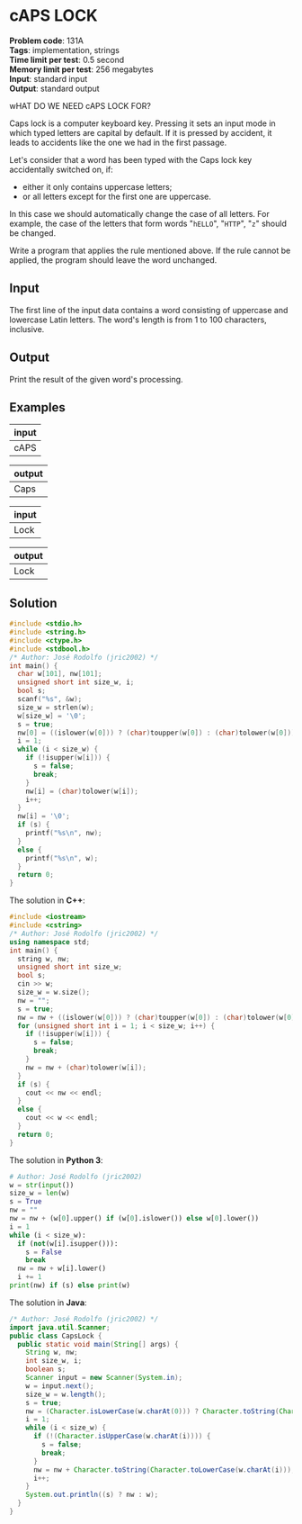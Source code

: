 # cAPS LOCK
**Problem code**: 131A  
**Tags**: implementation, strings  
**Time limit per test**: 0.5 second  
**Memory limit per test**: 256 megabytes  
**Input**: standard input  
**Output**: standard output  

wHAT DO WE NEED cAPS LOCK FOR?

Caps lock is a computer keyboard key. Pressing it sets an input mode in which typed letters are capital by default. If it is pressed by accident, it leads to accidents like the one we had in the first passage.

Let's consider that a word has been typed with the Caps lock key accidentally switched on, if:

* either it only contains uppercase letters;
* or all letters except for the first one are uppercase.

In this case we should automatically change the case of all letters. For example, the case of the letters that form words "`hELLO`", "`HTTP`", "`z`" should be changed.

Write a program that applies the rule mentioned above. If the rule cannot be applied, the program should leave the word unchanged.

## Input
The first line of the input data contains a word consisting of uppercase and lowercase Latin letters. The word's length is from 1 to 100 characters, inclusive.

## Output
Print the result of the given word's processing.

## Examples
| input |
| :--- |
| cAPS |

| output |
| :--- |
| Caps |

| input |
| :--- |
| Lock |

| output |
| :--- |
| Lock |

## Solution
```c
#include <stdio.h>
#include <string.h>
#include <ctype.h>
#include <stdbool.h>
/* Author: José Rodolfo (jric2002) */
int main() {
  char w[101], nw[101];
  unsigned short int size_w, i;
  bool s;
  scanf("%s", &w);
  size_w = strlen(w);
  w[size_w] = '\0';
  s = true;
  nw[0] = ((islower(w[0])) ? (char)toupper(w[0]) : (char)tolower(w[0]));
  i = 1;
  while (i < size_w) {
    if (!isupper(w[i])) {
      s = false;
      break;
    }
    nw[i] = (char)tolower(w[i]);
    i++;
  }
  nw[i] = '\0';
  if (s) {
    printf("%s\n", nw);
  }
  else {
    printf("%s\n", w);
  }
  return 0;
}
```

The solution in **C++**:
```cpp
#include <iostream>
#include <cstring>
/* Author: José Rodolfo (jric2002) */
using namespace std;
int main() {
  string w, nw;
  unsigned short int size_w;
  bool s;
  cin >> w;
  size_w = w.size();
  nw = "";
  s = true;
  nw = nw + ((islower(w[0])) ? (char)toupper(w[0]) : (char)tolower(w[0]));
  for (unsigned short int i = 1; i < size_w; i++) {
    if (!isupper(w[i])) {
      s = false;
      break;
    }
    nw = nw + (char)tolower(w[i]);
  }
  if (s) {
    cout << nw << endl;
  }
  else {
    cout << w << endl;
  }
  return 0;
}
```

The solution in **Python 3**:
```python
# Author: José Rodolfo (jric2002)
w = str(input())
size_w = len(w)
s = True
nw = ""
nw = nw + (w[0].upper() if (w[0].islower()) else w[0].lower())
i = 1
while (i < size_w):
  if (not(w[i].isupper())):
    s = False
    break
  nw = nw + w[i].lower()
  i += 1
print(nw) if (s) else print(w)
```

The solution in **Java**:
```java
/* Author: José Rodolfo (jric2002) */
import java.util.Scanner;
public class CapsLock {
  public static void main(String[] args) {
    String w, nw;
    int size_w, i;
    boolean s;
    Scanner input = new Scanner(System.in);
    w = input.next();
    size_w = w.length();
    s = true;
    nw = (Character.isLowerCase(w.charAt(0))) ? Character.toString(Character.toUpperCase(w.charAt(0))) : Character.toString(Character.toLowerCase(w.charAt(0)));
    i = 1;
    while (i < size_w) {
      if (!(Character.isUpperCase(w.charAt(i)))) {
        s = false;
        break;
      }
      nw = nw + Character.toString(Character.toLowerCase(w.charAt(i)));
      i++;
    }
    System.out.println((s) ? nw : w);
  }
}
```
